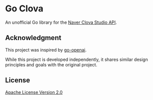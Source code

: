 # Go Clova

An unofficial Go library for the [Naver Clova Studio API](https://api.ncloud-docs.com/docs/en/ai-naver-clovastudio-summary).

## Acknowledgment

This project was inspired by [go-openai](https://github.com/sashabaranov/go-openai).

While this project is developed independently, it shares similar design principles and goals with the original project.

## License
[Apache License Version 2.0](https://github.com/StarpiaForge/go-clova/blob/master/LICENSE)